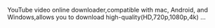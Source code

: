 YouTube video online downloader,compatible with mac, Android, and Windows,allows you to download high-quality(HD,720p,1080p,4k) ...
